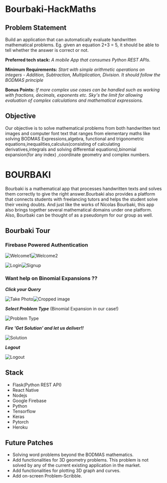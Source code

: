 # Bourbaki-HackMaths

## Problem Statement

Build an application that can automatically evaluate handwritten mathematical problems.
Eg. given an equation 2+3 = 5, it should be able to tell whether the answer is correct or not.

**Preferred tech stack:** *A mobile App that consumes Python REST APIs.*

**Minimum Requirements:** *Start with simple arithmetic operations on integers - Addition, Subtraction, Multiplication, Division. It should follow the BODMAS principle*

**Bonus Points:** *If more complex use cases can be handled such as working with fractions, decimals, exponents etc. Sky's the limit for allowing evaluation of complex calculations and mathematical expressions.*

## Objective

Our objective is to solve mathematical problems from both handwritten text images
and computer font text that ranges from elementary maths like solving BODMAS
Expressions,algebra, functional and trigonometric equations,inequalities,calculus(consisting of calculating derivatives,integrals and solving differential equations),binomial expansion(for any index) ,coordinate geometry and complex numbers.

# BOURBAKI

Bourbaki is a mathematical app that processes handwritten texts and solves them correctly to give the right answer.Bourbaki also provides a platform that connects students with freelancing tutors and helps the student solve their vexing doubts. And just like the works of Nicolas Bourbaki, this app also brings together several mathematical domains under one platform. Also, Bourbaki can be thought of as a pseudonym for our group as well.

## Bourbaki Tour

### Firebase Powered Authentication

![Welcome1](https://user-images.githubusercontent.com/43987867/99907252-d2377880-2d01-11eb-910e-5f7035e020d4.jpeg)![Welcome2](https://user-images.githubusercontent.com/43987867/99906972-1cb7f580-2d00-11eb-8b18-93a4b6710a75.jpeg)

![Login](https://user-images.githubusercontent.com/43987867/99906968-1a559b80-2d00-11eb-9e46-b40d1366460f.jpeg)![Signup](https://user-images.githubusercontent.com/43987867/99907134-170edf80-2d01-11eb-9bf4-95b4162274c5.jpeg)

### Want help on Binomial Expansions ??

***Click your Query***

![Take Photo](https://user-images.githubusercontent.com/43987867/99907395-9cdf5a80-2d02-11eb-900c-72d953312dc1.jpeg)![Cropped image](https://user-images.githubusercontent.com/43987867/99907392-9bae2d80-2d02-11eb-982a-60c60e266af0.jpeg)

***Select Problem Type*** (Binomial Expansion in our case!)

![Problem Type](https://user-images.githubusercontent.com/43987867/99907443-d0ba8000-2d02-11eb-91aa-b3d3ec87f3e5.jpeg)

***Fire 'Get Solution' and let us deliver!!***

![Solution](https://user-images.githubusercontent.com/43987867/99907952-b209b880-2d05-11eb-8335-21c66415a78b.jpeg)

***Logout***

![Logout](https://user-images.githubusercontent.com/43987867/99907255-d4013c00-2d01-11eb-9ca6-1ef25cbee2e3.jpeg)

## Stack

* Flask(Python REST API)
* React Native 
* Nodejs
* Google Firebase
* Python
* Tensorflow
* Keras
* Pytorch
* Heroku

## Future Patches

* Solving word problems beyond the BODMAS mathematics.
* Add functionalities for 3D geometry problems. This problem is not solved by any of the current existing application in the market.
* Add functionalities for plotting 3D graph and curves.
* Add on-screen Problem-Scribble.  


